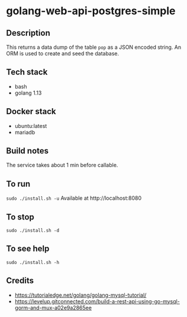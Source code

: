# golang-web-api-postgres-simple

## Description
This returns a data dump of the table `pop`
as a JSON encoded string. An ORM is used to
create and seed the database.

## Tech stack
- bash
- golang 1.13

## Docker stack
- ubuntu:latest
- mariadb

## Build notes
The service takes about 1 min before callable.

## To run
`sudo ./install.sh -u`
Available at http://localhost:8080

## To stop
`sudo ./install.sh -d`

## To see help
`sudo ./install.sh -h`

## Credits
- https://tutorialedge.net/golang/golang-mysql-tutorial/
- https://levelup.gitconnected.com/build-a-rest-api-using-go-mysql-gorm-and-mux-a02e9a2865ee
